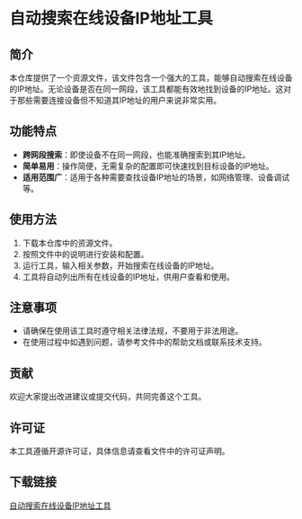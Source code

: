 # 自动搜索在线设备IP地址工具

## 简介

本仓库提供了一个资源文件，该文件包含一个强大的工具，能够自动搜索在线设备的IP地址。无论设备是否在同一网段，该工具都能有效地找到设备的IP地址。这对于那些需要连接设备但不知道其IP地址的用户来说非常实用。

## 功能特点

- **跨网段搜索**：即使设备不在同一网段，也能准确搜索到其IP地址。
- **简单易用**：操作简便，无需复杂的配置即可快速找到目标设备的IP地址。
- **适用范围广**：适用于各种需要查找设备IP地址的场景，如网络管理、设备调试等。

## 使用方法

1. 下载本仓库中的资源文件。
2. 按照文件中的说明进行安装和配置。
3. 运行工具，输入相关参数，开始搜索在线设备的IP地址。
4. 工具将自动列出所有在线设备的IP地址，供用户查看和使用。

## 注意事项

- 请确保在使用该工具时遵守相关法律法规，不要用于非法用途。
- 在使用过程中如遇到问题，请参考文件中的帮助文档或联系技术支持。

## 贡献

欢迎大家提出改进建议或提交代码，共同完善这个工具。

## 许可证

本工具遵循开源许可证，具体信息请查看文件中的许可证声明。

## 下载链接

[自动搜索在线设备IP地址工具](https://pan.quark.cn/s/295428a0d051)